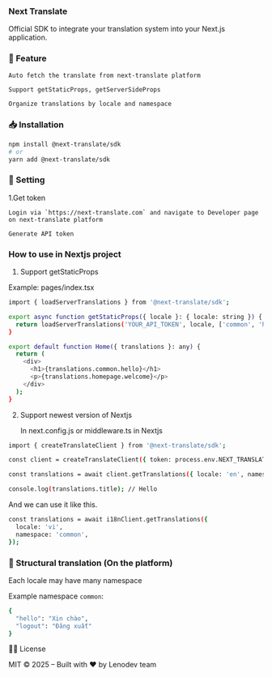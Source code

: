 ### Next Translate

Official SDK to integrate your translation system into your Next.js application.


### 🚀 Feature

    Auto fetch the translate from next-translate platform

    Support getStaticProps, getServerSideProps

    Organize translations by locale and namespace

### 📥 Installation

```bash
npm install @next-translate/sdk
# or
yarn add @next-translate/sdk
```

### 🔧 Setting

1.Get token

    Login via `https://next-translate.com` and navigate to Developer page on next-translate platform

    Generate API token

### How to use in Nextjs project

1. Support getStaticProps

Example: pages/index.tsx

```bash
import { loadServerTranslations } from '@next-translate/sdk';

export async function getStaticProps({ locale }: { locale: string }) {
  return loadServerTranslations('YOUR_API_TOKEN', locale, ['common', 'homepage']);
}

export default function Home({ translations }: any) {
  return (
    <div>
      <h1>{translations.common.hello}</h1>
      <p>{translations.homepage.welcome}</p>
    </div>
  );
}
```

2. Support newest version of Nextjs

   In next.config.js or middleware.ts in Nextjs

```bash
import { createTranslateClient } from '@next-translate/sdk';

const client = createTranslateClient({ token: process.env.NEXT_TRANSLATE_TOKEN });

const translations = await client.getTranslations({ locale: 'en', namespace: 'common' });

console.log(translations.title); // Hello
```

And we can use it like this.

```bash
const translations = await i18nClient.getTranslations({
  locale: 'vi',
  namespace: 'common',
});

```

### 📁 Structural translation (On the platform)

Each locale may have many namespace

Example namespace `common`:

```bash
{
  "hello": "Xin chào",
  "logout": "Đăng xuất"
}
```

👨‍💻 License

MIT © 2025 – Built with ❤️ by Lenodev team